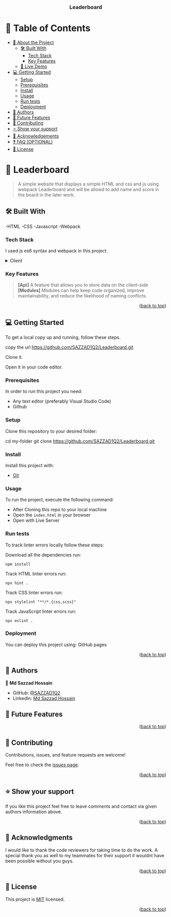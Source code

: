 <a name="readme-top"></a>

<div align="center">
 
  <h3><b>Leaderboard</b></h3>

</div>

<!-- TABLE OF CONTENTS -->

# 📗 Table of Contents

- [📖 About the Project](#about-project)
  - [🛠 Built With](#built-with)
    - [Tech Stack](#tech-stack)
    - [Key Features](#key-features)
  - [🚀 Live Demo](#live-demo)
- [💻 Getting Started](#getting-started)
  - [Setup](#setup)
  - [Prerequisites](#prerequisites)
  - [Install](#install)
  - [Usage](#usage)
  - [Run tests](#run-tests)
  - [Deployment](#triangular_flag_on_post-deployment)
- [👥 Authors](#authors)
- [🔭 Future Features](#future-features)
- [🤝 Contributing](#contributing)
- [⭐️ Show your support](#support)
- [🙏 Acknowledgements](#acknowledgements)
- [❓ FAQ (OPTIONAL)](#faq)
- [📝 License](#license)

<!-- PROJECT DESCRIPTION -->

# 📖 Leaderboard <a name="about-project"></a>

> A simple website that displays a simple HTML and css and js using webpack Leaderboard and will be allowd to add name and score in the board in the later work.

## 🛠 Built With <a name="built-with">
-HTML
-CSS
-Javascript
-Webpack</a>

### Tech Stack <a name="tech-stack"></a>

I used js es6 syntax and webpack in this project.

<details>
  <summary>Client</summary>
  <ul>
    <li>Html</li>
    <li>Css </li>
    <li>Javascript </li>
    <li> Webpack </li>
    <li> api </li>
     </ul>
</details>

<!-- Features -->

### Key Features <a name="key-features"></a>

> **[Api]**
  > A feature that allows you to store data on the client-side
  **[Modules]**
  > Modules can help keep code organized, improve maintainability, and reduce the likelihood of naming conflicts.
<p align="right">(<a href="#readme-top">back to top</a>)</p>


## 💻 Getting Started <a name="getting-started"></a>

To get a local copy up and running, follow these steps.

copy the url https://github.com/SAZZAD1Q2/Leaderboard.git

Clone it.

Open it in your code editor.


### Prerequisites

In order to run this project you need:

- Any text editor (preferably Visual Studio Code)
- Github

### Setup

Clone this repository to your desired folder:

cd my-folder git clone https://github.com/SAZZAD1Q2/Leaderboard.git

### Install

Install this project with:

  -  [Git](https://github.com/SAZZAD1Q2/Leaderboard.git)

### Usage

To run the project, execute the following command:
- After Cloning this repo to your local machine
- Open the `index.html` in your browser
- Open with Live Server

### Run tests
To track linter errors locally follow these steps:  

Download all the dependencies run:
```
npm install
```
Track HTML linter errors run:
```
npx hint .
```
Track CSS linter errors run:
```
npx stylelint "**/*.{css,scss}"
```
Track JavaScript linter errors run:
```
npx eslint .
```
### Deployment
You can deploy this project using:
GitHub pages

<p align="right">(<a href="#readme-top">back to top</a>)</p>

<!-- AUTHORS -->

## 👥 Authors <a name="authors"></a>

👤 **Md Sazzad Hossain**

- GitHub: [@SAZZAD1Q2](https://github.com/SAZZAD1Q2)
- LinkedIn: [Md Sazzad Hossain](https://www.linkedin.com/in/md-sazzad-hossain-054720257/)


<!-- FUTURE FEATURES -->

## 🔭 Future Features <a name="future-features"></a>

<p align="right">(<a href="#readme-top">back to top</a>)</p>

## 🤝 Contributing <a name="contributing"></a>

Contributions, issues, and feature requests are welcome!

Feel free to check the [issues page](../../issues/).

<p align="right">(<a href="#readme-top">back to top</a>)</p>

## ⭐️ Show your support <a name="support"></a>

If you like this project feel free to leave comments and contact via given authors information above.

<p align="right">(<a href="#readme-top">back to top</a>)</p>

## 🙏 Acknowledgments <a name="acknowledgements"></a>
I would like to thank the code reviewers for taking time to do the work. A special thank you as well to my teammates for their support it wouldnt have been possible without you guys.

<p align="right">(<a href="#readme-top">back to top</a>)</p>

## 📝 License <a name="LICENSE"></a>

This project is [MIT](./LICENSE) licensed.

<p align="right">(<a href="#readme-top">back to top</a>)</p>